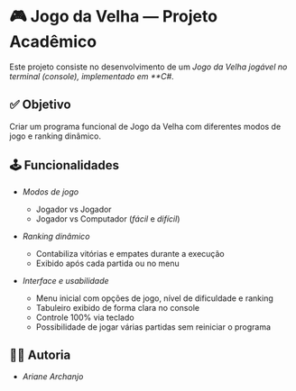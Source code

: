 # 🎮 Jogo da Velha — Projeto Acadêmico  

Este projeto consiste no desenvolvimento de um *Jogo da Velha jogável no terminal (console), implementado em **C#*.  

## ✅ Objetivo  

Criar um programa funcional de Jogo da Velha com diferentes modos de jogo e ranking dinâmico.  

## 🕹 Funcionalidades  

- *Modos de jogo*  
  - Jogador vs Jogador  
  - Jogador vs Computador (*fácil* e *difícil*)  

- *Ranking dinâmico*  
  - Contabiliza vitórias e empates durante a execução  
  - Exibido após cada partida ou no menu  

- *Interface e usabilidade*  
  - Menu inicial com opções de jogo, nível de dificuldade e ranking  
  - Tabuleiro exibido de forma clara no console  
  - Controle 100% via teclado  
  - Possibilidade de jogar várias partidas sem reiniciar o programa  

## 👩‍💻 Autoria  

- *Ariane Archanjo*
